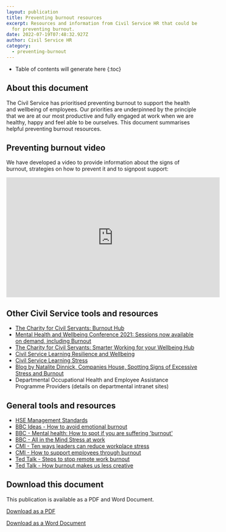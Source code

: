 ```yaml
---
layout: publication
title: Preventing burnout resources
excerpt: Resources and information from Civil Service HR that could be helpful
  for preventing burnout.
date: 2022-07-19T07:48:32.927Z
author: Civil Service HR
category:
  - preventing-burnout
---
```

<!-- Include the following to generate a Table of Contents -->
* Table of contents will generate here
{:toc}
<!-- Don't touch the Table of Contents above -->

<!-- Include this line to process the Markdown and format the content properly -->
<div id="markdown-content" markdown="1">
<!-- Don't remove the line of code above -->

## About this document

The Civil Service has prioritised preventing burnout to support the health and wellbeing of employees. Our priorities are underpinned by the principle that we are at our most productive and fully engaged at work when we are healthy, happy and feel able to be ourselves. This document summarises helpful preventing burnout resources.

## Preventing burnout video

We have developed a video to provide information about the signs of burnout, strategies on how to prevent it and to signpost support:

<iframe width="560" height="315" src="https://www.youtube.com/embed/oKYqa2F6BR8" title="YouTube video player" frameborder="0" allow="accelerometer; autoplay; clipboard-write; encrypted-media; gyroscope; picture-in-picture" allowfullscreen></iframe>

## Other Civil Service tools and resources

* [The Charity for Civil Servants: Burnout Hub](https://foryoubyyou.org.uk/our-services/wellbeing/burnout-hub)
* [Mental Health and Wellbeing Conference 2021: Sessions now available on demand, including Burnout](https://foryoubyyou.org.uk/info-and-resources/mental-health/mental-health-wellbeing-conference-2021) 
* [The Charity for Civil Servants: Smarter Working for your Wellbeing Hub](https://foryoubyyou.org.uk/info-and-resources/mental-health/smarter-working-for-your-wellbeing-hub)
* [Civil Service Learning Resilience and Wellbeing](https://learn.civilservice.gov.uk/courses/YzIlqj79RkWUcRzpQriD4A)
* [Civil Service Learning Stress](https://learn.civilservice.gov.uk/courses/FpsIE3hIQHyMgH67iGBqnw)
* [Blog by Natalite Dinnick, Companies House, Spotting Signs of Excessive Stress and Burnout](https://civilservice.blog.gov.uk/2021/04/06/spotting-signs-of-excessive-stress-and-burnout/)
* Departmental Occupational Health and Employee Assistance Programme Providers (details on departmental intranet sites)

## General tools and resources

* [HSE Management Standards](https://www.hse.gov.uk/stress/standards/)
* [BBC Ideas - How to avoid emotional burnout](https://www.bbc.co.uk/ideas/videos/how-to-avoid-emotional-burnout/p08rwmd9)
* [BBC - Mental health: How to spot if you are suffering 'burnout'](https://www.bbc.co.uk/news/av/business-51141219)
* [BBC - All in the Mind Stress at work](https://www.bbc.co.uk/programmes/m0009zd3)
* [CMI - Ten ways leaders can reduce workplace stress](https://www.managers.org.uk/knowledge-and-insights/article/ten-ways-leaders-can-reduce-workplace-stress/)
* [CMI - How to support employees through burnout](https://www.managers.org.uk/knowledge-and-insights/advice/how-to-support-employees-through-burnout/)
* [Ted Talk - Steps to stop remote work burnout](https://www.ted.com/talks/morra_aarons_mele_3_steps_to_stop_remote_work_burnout)
* [Ted Talk - How burnout makes us less creative](https://www.ted.com/talks/rahaf_harfoush_how_burnout_makes_us_less_creative)

## Download this document

This publication is available as a PDF and Word Document.

[Download as a PDF](https://www.civilservice.lgbt/documents/store/consultations/preventing-burnout-resources.pdf)

[Download as a Word Document](https://www.civilservice.lgbt/documents/store/consultations/preventing-burnout-resources-accessible.docx)


<!-- Include this line to process the Markdown and format the content properly -->
</div>
<!-- Don't remove the line of code above -->